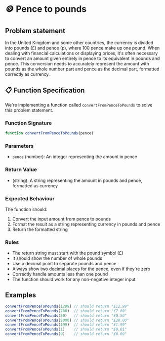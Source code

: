 # 🪙 Pence to pounds

## Problem statement

In the United Kingdom and some other countries, the currency is divided into pounds (£) and pence (p), where 100 pence make up one pound. When dealing with financial calculations or displaying prices, it's often necessary to convert an amount given entirely in pence to its equivalent in pounds and pence. This conversion needs to accurately represent the amount with pounds as the whole number part and pence as the decimal part, formatted correctly as currency.

## 📋 Function Specification

We're implementing a function called `convertFromPenceToPounds` to solve this problem statement.

### Function Signature
```javascript
function convertFromPenceToPounds(pence)
```

### Parameters
- `pence` (number): An integer representing the amount in pence

### Return Value
- (string): A string representing the amount in pounds and pence, formatted as currency

### Expected Behaviour
The function should:

1. Convert the input amount from pence to pounds
2. Format the result as a string representing currency in pounds and pence
3. Return the formatted string

### Rules
- The return string must start with the pound symbol (£)
- It should show the number of whole pounds
- Use a decimal point to separate pounds and pence
- Always show two decimal places for the pence, even if they're zero
- Correctly handle amounts less than one pound
- The function should work for any non-negative integer input

## Examples
```javascript
convertFromPenceToPounds(1299) // should return "£12.99"
convertFromPenceToPounds(700)  // should return "£7.00"
convertFromPenceToPounds(50)   // should return "£0.50"
convertFromPenceToPounds(2000) // should return "£20.00"
convertFromPenceToPounds(199)  // should return "£1.99"
convertFromPenceToPounds(1)    // should return "£0.01"
convertFromPenceToPounds(0)    // should return "£0.00"
```



